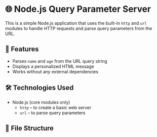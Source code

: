 # 🌐 Node.js Query Parameter Server

This is a simple Node.js application that uses the built-in `http` and `url` modules to handle HTTP requests and parse query parameters from the URL.

## 🧩 Features

- Parses `name` and `age` from the URL query string
- Displays a personalized HTML message
- Works without any external dependencies

## 🛠️ Technologies Used

- Node.js (core modules only)
  - `http` – to create a basic web server
  - `url` – to parse query parameters

## 📁 File Structure

